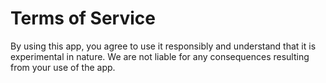 # Terms of Service

By using this app, you agree to use it responsibly and understand that it is experimental in nature. We are not liable for any consequences resulting from your use of the app.